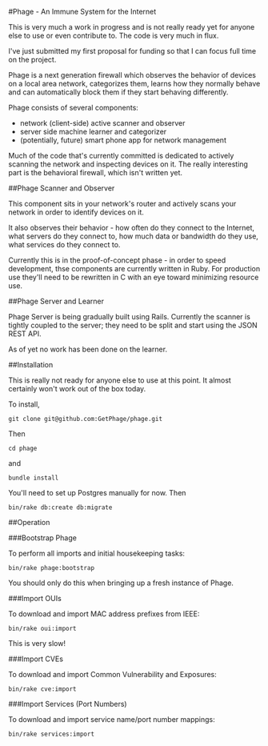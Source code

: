 #Phage - An Immune System for the Internet

This is very much a work in progress and is not really ready yet for anyone else to use or even contribute to. The code is very much in flux.

I've just submitted my first proposal for funding so that I can focus full time on the project.

Phage is a next generation firewall which observes the behavior of devices on a local area network, categorizes them, learns how they normally behave and can automatically block them if they start behaving differently.

Phage consists of several components:

- network (client-side) active scanner and observer
- server side machine learner and categorizer
- (potentially, future) smart phone app for network management

Much of the code that's currently committed is dedicated to actively scanning the network and inspecting devices on it. The really interesting part is the behavioral firewall, which isn't written yet.

##Phage Scanner and Observer

This component sits in your network's router and actively scans your network in order to identify devices on it.

It also observes their behavior - how often do they connect to the Internet, what servers do they connect to, how much data or bandwidth do they use, what services do they connect to.

Currently this is in the proof-of-concept phase - in order to speed development, thse components are currently written in Ruby. For production use they'll need to be rewritten in C with an eye toward minimizing resource use.

##Phage Server and Learner

Phage Server is being gradually built using Rails. Currently the
scanner is tightly coupled to the server; they need to be split and
start using the JSON REST API.

As of yet no work has been done on the learner.

##Installation

This is really not ready for anyone else to use at this point. It
almost certainly won't work out of the box today.

To install,

`git clone git@github.com:GetPhage/phage.git`

Then

`cd phage`

and

`bundle install`

You'll need to set up Postgres manually for now. Then

`bin/rake db:create db:migrate`

##Operation

###Bootstrap Phage

To perform all imports and initial housekeeping tasks:

`bin/rake phage:bootstrap`

You should only do this when bringing up a fresh instance of Phage.

###Import OUIs

To download and import MAC address prefixes from IEEE:

`bin/rake oui:import`

This is very slow!

###Import CVEs

To download and import Common Vulnerability and Exposures:

`bin/rake cve:import`

###Import Services (Port Numbers)

To download and import service name/port number mappings:

`bin/rake services:import`
